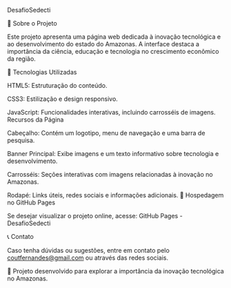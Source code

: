 DesafioSedecti

📌 Sobre o Projeto

Este projeto apresenta uma página web dedicada à inovação tecnológica e ao desenvolvimento do estado do Amazonas. A interface destaca a importância da ciência, educação e tecnologia no crescimento econômico da região.

🚀 Tecnologias Utilizadas

HTML5: Estruturação do conteúdo.

CSS3: Estilização e design responsivo.

JavaScript: Funcionalidades interativas, incluindo carrosséis de imagens.
Recursos da Página

Cabeçalho: Contém um logotipo, menu de navegação e uma barra de pesquisa.

Banner Principal: Exibe imagens e um texto informativo sobre tecnologia e desenvolvimento.

Carrosséis: Seções interativas com imagens relacionadas à inovação no Amazonas.

Rodapé: Links úteis, redes sociais e informações adicionais.
📌 Hospedagem no GitHub Pages

Se desejar visualizar o projeto online, acesse:
GitHub Pages - DesafioSedecti

📞 Contato

Caso tenha dúvidas ou sugestões, entre em contato pelo coutfernandes@gmail.com ou através das redes sociais.

📌 Projeto desenvolvido para explorar a importância da inovação tecnológica no Amazonas.

